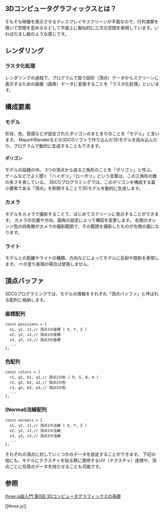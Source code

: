 ## 3Dコンピュータグラフィックスとは？
そもそも映像を表示させるディスプレイやスクリーンが平面なので、行列演算を用いて空間を歪めるなどして平面上に擬似的に三次元空間を表現しています。いわばだまし絵のような感じです。

## レンダリング
### ラスタ化処理
レンダリングの過程で、プログラムで扱う図形（頂点）データからスクリーンに表示するための画像（画素）データに変換することを「ラスタ化処理」といいます。

## 構成要素
### モデル
形状、色、質感などが設定されたポリゴンのまとまりのことを「モデル」と言います。
MayaやBlenderなどの3DCGソフトで作り込んだ3Dモデルを読み込んだり、プログラムで動的に生成することもできます。

#### ポリゴン
モデルの話題の中。
3つの頂点から成る三角形のことを「ポリゴン」と呼ぶ。
ゲームなどでよく聞く「ハイポリ」「ローポリ」という言葉は、この三角形の数の多さを表している。
3DCGプログラミングでは、このポリゴンを構成する最小要素である「頂点」を制御することで3Dモデルを動的に生成します。

### カメラ
モデルをカメラで撮影することで、はじめてスクリーンに表示することができます。
カメラの位置や方向、画角の設定によって構図を変更します。
右側のオレンジ色の四角錐がカメラの撮影範囲で、その範囲を撮影したものが左側の画になります。

### ライト
モデルとの距離やライトの種類、方向などによってモデルに反射や陰影を表現します。
ベタ塗り表現の場合は使用しません。

## 頂点バッファ
3DCGプログラミングでは、モデルの情報をそれぞれ「頂点バッファ」と呼ばれる配列に格納します。

### 座標配列

```
const posisions = [
  x1, y1, z1,// 頂点1の座標 ( X, Y, Z )
  x2, y2, z2,// 頂点2の座標
  x3, y3, z3,// 頂点3の座標
  ...
];
```

### 色配列

```
const colors = [
  r1, g1, b1, a1,// 頂点1の色 ( R, G, B, A )
  r2, g2, b2, a2,// 頂点2の色
  r3, g3, b3, a3,// 頂点3の色
  ...
];
```

### (Normal)法線配列

```
const normals = [
  x1, y1, z1,// 頂点1の法線 ( X, Y, Z )
  x2, y2, z2,// 頂点2の法線
  x3, y3, z3,// 頂点3の法線
  ...
];
```

それぞれの頂点に対していくつかのデータを設定することができます。
下記の他にも、モデルにテクスチャを貼る際に使用するUV（テクスチャ）座標や、頂点ごとに任意のデータを持たせることも可能です。

## 参照
[three.js超入門 第0回 3Dコンピュータグラフィックスの基礎](https://qiita.com/watabo_shi/items/f7c559c3cdbcdd0f2629)


[[three.js]]